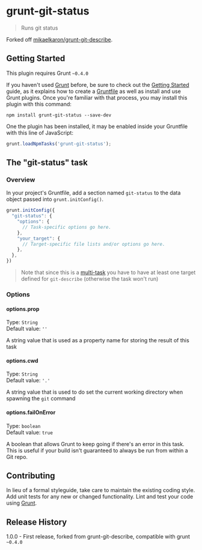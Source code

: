 # grunt-git-status

> Runs git status

Forked off [mikaelkaron/grunt-git-describe](https://github.com/mikaelkaron/grunt-git-describe).

## Getting Started
This plugin requires Grunt `~0.4.0`

If you haven't used [Grunt](http://gruntjs.com/) before, be sure to check out the [Getting Started](http://gruntjs.com/getting-started) guide, as it explains how to create a [Gruntfile](http://gruntjs.com/sample-gruntfile) as well as install and use Grunt plugins. Once you're familiar with that process, you may install this plugin with this command:

```shell
npm install grunt-git-status --save-dev
```

One the plugin has been installed, it may be enabled inside your Gruntfile with this line of JavaScript:

```js
grunt.loadNpmTasks('grunt-git-status');
```

## The "git-status" task

### Overview
In your project's Gruntfile, add a section named `git-status` to the data object passed into `grunt.initConfig()`.

```js
grunt.initConfig({
  "git-status": {
    "options": {
      // Task-specific options go here.
    },
    "your_target": {
      // Target-specific file lists and/or options go here.
    },
  },
})
```

> Note that since this is a [multi-task](http://gruntjs.com/creating-tasks#multi-tasks) you have to have at least one target defined for `git-describe` (otherwise the task won't run)

### Options

#### options.prop
Type: `String`  
Default value: `''`

A string value that is used as a property name for storing the result of this task

#### options.cwd
Type: `String`  
Default value: `'.'`

A string value that is used to do set the current working directory when spawning the `git` command

#### options.failOnError
Type: `boolean`  
Default value: `true`

A boolean that allows Grunt to keep going if there's an error in this task. This is useful if your build isn't guaranteed to always be run from within a Git repo.

## Contributing
In lieu of a formal styleguide, take care to maintain the existing coding style. Add unit tests for any new or changed functionality. Lint and test your code using [Grunt](http://gruntjs.com/).

## Release History
1.0.0 - First release, forked from grunt-git-describe, compatible with grunt `~0.4.0`
